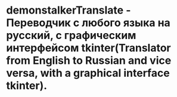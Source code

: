 # demonstalkerTranslate - Переводчик с любого языка на русский, с графическим интерфейсом tkinter(Translator from English to Russian and vice versa, with a graphical interface tkinter).
